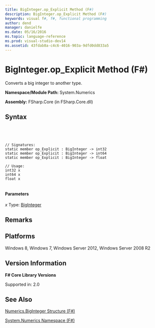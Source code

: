 ```yaml
---
title: BigInteger.op_Explicit Method (F#)
description: BigInteger.op_Explicit Method (F#)
keywords: visual f#, f#, functional programming
author: dend
manager: danielfe
ms.date: 05/16/2016
ms.topic: language-reference
ms.prod: visual-studio-dev14
ms.assetid: 43fdab8a-c4c6-4016-903a-9dfd0dd833a5 
---
```


# BigInteger.op_Explicit Method (F#)

Converts a big integer to another type.

**Namespace/Module Path:** System.Numerics

**Assembly:** FSharp.Core (in FSharp.Core.dll)


## Syntax



```




// Signatures:
static member op_Explicit : BigInteger -> int32
static member op_Explicit : BigInteger -> int64
static member op_Explicit : BigInteger -> float

// Usage:
int32 x
int64 x
float x


```





#### Parameters
*x*
Type: [BigInteger](http://msdn.microsoft.com/en-us/library/e96b4062-9459-48b2-b558-2138255adefe)




## Remarks

## Platforms
Windows 8, Windows 7, Windows Server 2012, Windows Server 2008 R2


## Version Information
**F# Core Library Versions**

Supported in: 2.0




## See Also
[Numerics.BigInteger Structure &#40;F&#35;&#41;](Numerics.BigInteger-Structure-%5BFSharp%5D.md)

[System.Numerics Namespace &#40;F&#35;&#41;](System.Numerics-Namespace-%5BFSharp%5D.md)

